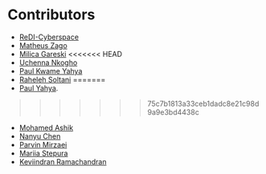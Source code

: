 # Contributors

- [ReDI-Cyberspace](https://github.com/ReDI-Cyberspace)
- [Matheus Zago](https://github.com/mjzago/)
- [Milica Gareski](https://github.com/milicagareski)
<<<<<<< HEAD
- [Uchenna Nkogho](https://github.com/Uhchay)
- [Paul Kwame Yahya](https://github.com/pkyahya)
- [Raheleh Soltani](https://github.com/RahelehSoltani)
=======
- [Paul Yahya](https://github.com/pkyahya).
>>>>>>> 75c7b1813a33ceb1dadc8e21c98d9a9e3bd4438c
- [Mohamed Ashik](https://github.com/ashik12102)
- [Nanyu Chen](https://github.com/nanyuchende)
- [Parvin Mirzaei](https://github.com/ParwinMirzaei/ParwinMirzaei)
- [Mariia Stepura](https://github.com/crosssroadsss)
- [Keviindran Ramachandran](https://github.com/keviinx)

